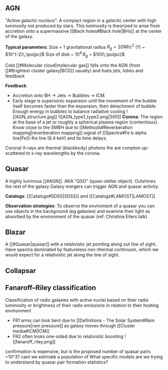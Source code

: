## AGN
"Active galactic nucleus". A compact region in a galactic center with high luminosity not produced by stars. This luminosity is theorized to arise from accretion onto a supermassive [[Black holes#Black hole|BHs]] at the center of the galaxy.

**Typical parameters**:
Size = 1 gravitational radius $R_g = 2GM/c^2$ (?) ~ $10^{-2}\,\pu{pc}$ 
Size of disk ~ $10^4\,R_g$ ~ $100\,\pu{pc}$ 

Cold [[#Molecular cloud|molecular gas]] falls onto the AGN (from [[#Brightest cluster galaxy|BCG]] usually) and fuels jets, lobes and feedback

**Feedback**: 
- Accretion onto BH -> Jets -> Bubbles -> ICM.
- Early stage is supersonic expansion until the movement of the bubble itself becomes faster than the expansion, then detachment of bubble. Enough energy in bubbles to balance radiative cooling
![[AGN_structure.jpg]]
![[AGN_type1_type2.png|300]]
**Corona**:
The region at the base of a jet or roughly a spherical plasma region {contentious}. Know close to the SMBH due to [[Methods#Reverberation mapping|reverberation mapping]] signal of [[Spectra#Fe k-alpha line|Fe]]-K$\alpha$ line (6.4 keV) and its time delays.

Coronal X-rays are thermal (blackbody) photons the are compton up-scattered to x-ray wavelengths by the corona.



## Quasar
A highly luminous [[#AGN]]. AKA "QSO" (quasi-stellar object). Outshines the rest of the galaxy
Galaxy mergers can trigger AGN and quasar activity.

**Catalogs**: [[Catalogs#SDSS|SDSS]] and [[Catalogs#LAMOST|LAMOST]] 

**Observation strategies**: To observe the enviroment of a quasar you can use objects in the background (eg galaxies) and examine their light as absorbed by the environment of the quasar (ref: Christina Eilers talk)


## Blazar
A [[#Quasar|quasar]] with a relativistic jet pointing along out line of sight. Have spectra dominated by featureless non-thermal continuum, which we would expect for a relativistic jet along the line of sight.


## Collapsar


## Fanaroff–Riley classification
Classification of radio galaxies with active nuclei based on their radio luminosity or brightness of their radio emissions in relation to their hosting environment 

- FR1 arms can look bent due to [[Definitions - The Solar System#Ram pressure|ram pressure]] as galaxy moves through [[Cluster media#ICM|ICM]] 
- FR2 often looks one-sided due to relativistic boosting
![[fanaroff_riley.png]]


confirmation is expensive, but is the proposed number of quasar pairs ~10^3? cant we estimate a population of 
What specific models are we trying to understand by quasar pair formation statistics?